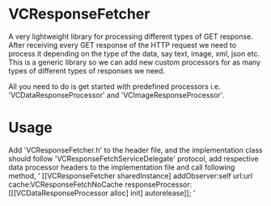# VCResponseFetcher

A very lightweight library for processing different types of GET response.
After receiving every GET response of the HTTP request we need to process it depending on the type of the data, say text, image, xml, json etc.
This is a generic library so we can add new custom processors for as many types of different types of responses we need.

All you need to do is get started with predefined processors i.e. 'VCDataResponseProcessor' and 'VCImageResponseProcessor'.

# Usage
Add 'VCResponseFetcher.h' to the header file, and the implementation class should follow 'VCResponseFetchServiceDelegate' protocol, add respective data processor headers to the implementation file and call following method,
'    [[VCResponseFetcher sharedInstance] 
        addObserver:self
        url:url
        cache:VCResponseFetchNoCache
        responseProcessor:[[[VCDataResponseProcessor alloc] init] autorelease]];
'